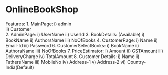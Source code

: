 # OnlineBookShop
Features:
    1.   MainPage:
            i)  admin  
           ii)  Customer  
    2.   AdminPage:
            i)  UserName
           ii)  UserId
    3.   BookDetails: (Available)
            i)  BookName
           ii)  AuthorsName
          iii)  NoOfBooks 
    4.   CustomerPage:
            i)  Name
           ii)  Email-Id
          iii)  Password
    6.   CustomerSelectBooks:
             i)  BookName
            ii)  AuthorsName
           iii)  NoOfBooks
    7.   PriceEstimator:
             i)   Amount
            ii)   GSTAmount
           iii)   DeliveryCharge
            iv)   TotalAmount
    8.   Customer Details:
             i)   Name
            ii)   FathersName
           iii)   MobileNo
            iv)   Address-1
             v)   Address-2
            vi)   Country-India(Default)
            
            
            
